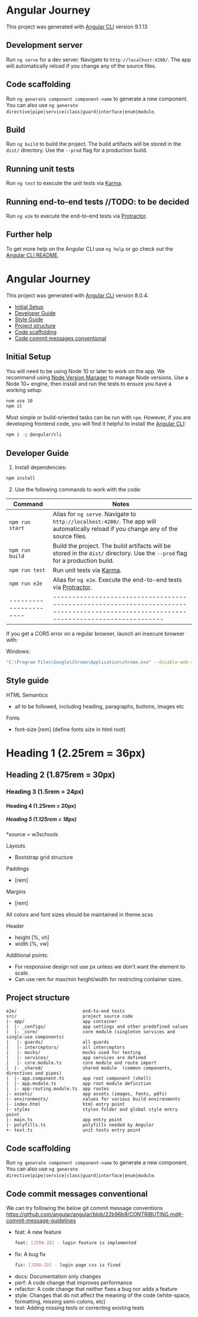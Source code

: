 #  Angular Journey

This project was generated with [Angular CLI](https://github.com/angular/angular-cli) version 9.1.13

## Development server

Run `ng serve` for a dev server. Navigate to `http://localhost:4200/`. The app will automatically reload if you change any of the source files.

## Code scaffolding

Run `ng generate component component-name` to generate a new component. You can also use `ng generate directive|pipe|service|class|guard|interface|enum|module`.

## Build

Run `ng build` to build the project. The build artifacts will be stored in the `dist/` directory. Use the `--prod` flag for a production build.

## Running unit tests

Run `ng test` to execute the unit tests via [Karma](https://karma-runner.github.io).

## Running end-to-end tests //TODO: to be decided

Run `ng e2e` to execute the end-to-end tests via [Protractor](http://www.protractortest.org/).

## Further help

To get more help on the Angular CLI use `ng help` or go check out the [Angular CLI README](https://github.com/angular/angular-cli/blob/master/README.md).


#  Angular Journey

This project was generated with [Angular CLI](https://github.com/angular/angular-cli) version 8.0.4.

<!-- vim-markdown-toc GFM -->

* [Initial Setup](#initial-setup)
* [Developer Guide](#developer-guide)
* [Style Guide](#style-guide)
* [Project structure](#project-structure)
* [Code scaffolding](#code-scaffolding)
* [Code commit messages conventional](#code-commit-messages-conventional)

<!-- vim-markdown-toc -->

## Initial Setup

You will need to be using Node 10 or later to work on the app. We recommend using [Node Version Manager](https://github.com/nvm-sh/nvm) to manage Node versions. Use a Node 10+ engine, then install and run the tests to ensure you have a working setup:

```sh
nvm use 10
npm it
```

Most simple or build-oriented tasks can be run with `npm`. However, if you are developing frontend code, you will find it helpful to install the [Angular CLI](https://angular.io/cli/):

```sh
npm i -g @angular/cli
```

## Developer Guide

1. Install dependencies:

```bash
npm install
```

2. Use the following commands to work with the code:

| Command              | Notes                                                                                                                                |
|----------------------|--------------------------------------------------------------------------------------------------------------------------------------|
| `npm run start`      | Alias for `ng serve`. Navigate to `http://localhost:4200/`. The app will automatically reload if you change any of the source files.
| `npm run build`      | Build the project. The build artifacts will be stored in the `dist/` directory. Use the `--prod` flag for a production build.        |
| `npm run test`       | Run unit tests via [Karma](https://karma-runner.github.io).                                                                          |
| `npm run e2e`        | Alias for `ng e2e`. Execute the end-to-end tests via [Protractor](http://www.protractortest.org/).                                   |
|----------------------|--------------------------------------------------------------------------------------------------------------------------------------|


If you get a CORS error on a regular browser, launch an insecure browser with:

Windows:
```bash
"C:\Program Files\Google\Chrome\Application\chrome.exe" --disable-web-security --user-data-dir="C:\tmpChromeSession"
```

## Style guide

HTML Semantics
- all to be followed, including heading, paragraphs, buttons, images etc

Fonts
- font-size [rem] (define fonts size in html root)
<h1>Heading 1 (2.25rem = 36px)</h1>
<h2>Heading 2 (1.875rem = 30px)</h2>
<h3>Heading 3 (1.5rem = 24px)</h3>
<h4>Heading 4 (1.25rem = 20px)</h4>
<h5>Heading 5 (1.125rem = 18px)</h5>
*source = w3schools

Layouts
- Bootstrap grid structure 

Paddings
- [rem]

Margins
- [rem]

All colors and font sizes should be maintained in theme.scss

Header
- height [%, vh]
- width [%, vw]

Additional points:
- For responsive design not use px unless we don't want the element to scale.
- Can use rem for max/min height/width for restricting container sizes.

## Project structure

```
e2e/                         end-to-end tests
src/                         project source code
|- app/                      app container
|  |- _configs/              app settings and other predefined values
|  |- _core/                 core module (singleton services and single-use components)
|   |- guards/               all guards
|   |- interceptors/         all interceptors
|   |- mocks/                mocks used for testing
|   |- services/             app services are defined
|   |- core.module.ts        core module and route import
|  |- _shared/               shared module  (common components, directives and pipes)
|  |- app.component.ts       app root component (shell)
|  |- app.module.ts          app root module definition
|  |- app-routing.module.ts  app routes
|- assets/                   app assets (images, fonts, pdfs)
|- environments/             values for various build environments
|- index.html                html entry point
|- styles                    styles folder and global style entry point
|- main.ts                   app entry point
|- polyfills.ts              polyfills needed by Angular  
+- test.ts                   unit tests entry point
```


## Code scaffolding

Run `ng generate component component-name` to generate a new component. You can also use `ng generate directive|pipe|service|class|guard|interface|enum|module`.


## Code commit messages conventional

We can try following the below git commit message conventions https://github.com/angular/angular/blob/22b96b9/CONTRIBUTING.md#-commit-message-guidelines


- feat: A new feature
    ```sh
    feat: [JIRA-ID] - login feature is implemented
    ```
- fix: A bug fix
    ```sh
    fix: [JIRA-ID] - login page css is fixed
    ```
- docs: Documentation only changes
- perf: A code change that improves performance
- refactor: A code change that neither fixes a bug nor adds a feature
- style: Changes that do not affect the meaning of the code (white-space, formatting, missing semi-colons, etc)
- test: Adding missing tests or correcting existing tests

